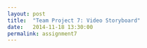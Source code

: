 ```yaml
---
layout: post
title:  "Team Project 7: Video Storyboard"
date:   2014-11-18 13:30:00
permalink: assignment7
---
```


